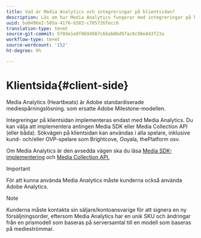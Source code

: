 ```yaml
---
title: Vad är Media Analytics och integreringar på klientsidan?
description: Läs om hur Media Analytics fungerar med integreringar på klientsidan och Media SDK och/eller Media Collection API.
uuid: ba0496e2-585a-4176-b583-c705726fecc6
translation-type: tm+mt
source-git-commit: 5f0de1e0f0694987c6bab0bd97ac8c98e843f23a
workflow-type: tm+mt
source-wordcount: '152'
ht-degree: 0%

---
```



# Klientsida{#client-side}

Media Analytics (Heartbeats) är Adobe standardiserade mediespårningslösning. som ersatte Adobe Milestone-modellen.

Integreringar på klientsidan implementeras endast med Media Analytics. Du kan välja att implementera antingen Media SDK eller Media Collection API (eller båda). Sökvägen på klientsidan kan användas i alla spelare, inklusive kund- och/eller OVP-spelare som Brightcove, Ooyala, thePlatform osv.

Om Media Analytics är den avsedda vägen ska du läsa [Media SDK-implementering](/help/sdk-implement/setup/setup-overview.md) och [Media Collection API.](/help/media-collection-api/mc-api-overview.md)

>[!IMPORTANT]
>
>För att kunna använda Media Analytics måste kunderna också använda Adobe Analytics.

>[!NOTE]
>
>Kunderna måste kontakta sin säljare/kontoansvarige för att signera en ny försäljningsorder, eftersom Media Analytics har en unik SKU och ändringar från en prismodell som baseras på serversamtal till en modell som baseras på medieströmmar.
